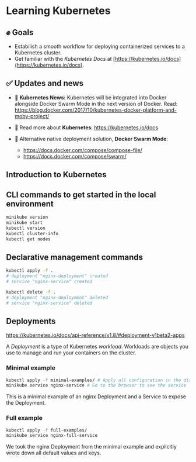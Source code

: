 # Learning Kubernetes

## ✊ Goals

- Estabilish a smooth workflow for deploying containerized services to a Kubernetes cluster.
- Get familiar with the *Kubernetes Docs* at [https://kubernetes.io/docs](https://kubernetes.io/docs).

## ✅ Updates and news

- 🎉 **Kubernetes News:** Kubernetes will be integrated into Docker alongside Docker Swarm Mode in the next version of Docker. Read: <https://blog.docker.com/2017/10/kubernetes-docker-platform-and-moby-project/>

- 📖 Read more about **Kubernetes**: <https://kubernetes.io/docs>

- 🐳 Alternative native deployment solution, **Docker Swarm Mode**:
  * <https://docs.docker.com/compose/compose-file/>
  * <https://docs.docker.com/compose/swarm/>

## Introduction to Kubernetes

## CLI commands to get started in the local environment

```sh
minikube version
minikube start
kubectl version
kubectl cluster-info
kubectl get nodes
```

## Declarative management commands

```sh
kubectl apply -f .
# deployment "nginx-deployment" created
# service "nginx-service" created

kubectl delete -f .
# deployment "nginx-deployment" deleted
# service "nginx-service" deleted
```

## Deployments

<https://kubernetes.io/docs/api-reference/v1.8/#deployment-v1beta2-apps>

A *Deployment* is a type of Kubernetes *workload*. Workloads are objects you use to manage and run your containers on the cluster.

### Minimal example

```sh
kubectl apply -f minimal-examples/ # Apply all configuration in the directory
minikube service nginx-service # Go to the browser to see the service
```

This is a minimal example of an nginx Deployment and a Service to expose the Deployment.

### Full example

```sh
kubectl apply -f full-examples/
minikube service nginx-full-service
```

We took the nginx Deployment from the minimal example and explicitly wrote down all default values and keys.
